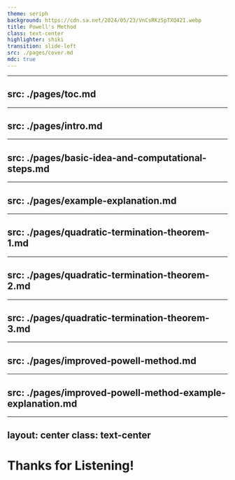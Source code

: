 ```yaml
---
theme: seriph
background: https://cdn.sa.net/2024/05/23/VnCsRKz5pTXQ42I.webp
title: Powell's Method
class: text-center
highlighter: shiki
transition: slide-left
src: ./pages/cover.md
mdc: true
---
```


---
src: ./pages/toc.md
---

---
src: ./pages/intro.md
---

---
src: ./pages/basic-idea-and-computational-steps.md
---

---
src: ./pages/example-explanation.md
---

---
src: ./pages/quadratic-termination-theorem-1.md
---

---
src: ./pages/quadratic-termination-theorem-2.md
---

---
src: ./pages/quadratic-termination-theorem-3.md
---

---
src: ./pages/improved-powell-method.md
---

---
src: ./pages/improved-powell-method-example-explanation.md
---

---
layout: center
class: text-center
---

# Thanks for Listening!
